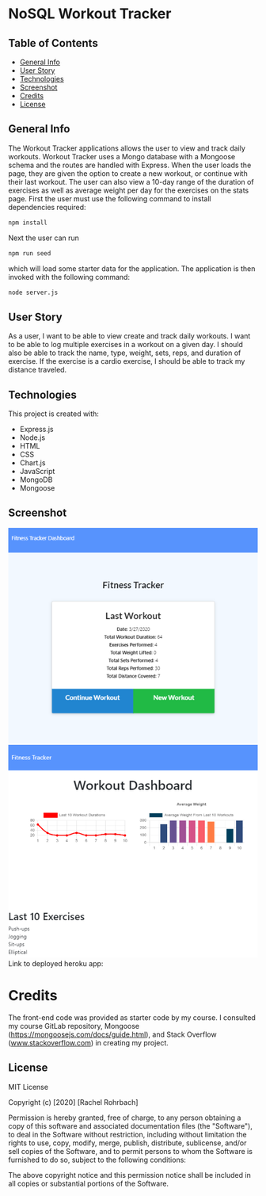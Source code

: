 # NoSQL Workout Tracker

## Table of Contents
* [General Info](#general-info)
* [User Story](user-story)
* [Technologies](#technologies)
* [Screenshot](#screenshot)
* [Credits](#credits)
* [License](#license)

## General Info
The Workout Tracker applications allows the user to view and track daily workouts. Workout Tracker uses a Mongo database with a Mongoose schema and the routes are handled with Express. When the user loads the page, they are given the option to create a new workout, or continue with their last workout. The user can also view a 10-day range of the duration of exercises as well as average weight per day for the exercises on the stats page.
First the user must use the following command to install dependencies required:
```sh
npm install
```
Next the user can run 
```sh
npm run seed
```
which will load some starter data for the application. The application is then invoked with the following command:
```sh
node server.js
```

## User Story

As a user, I want to be able to view create and track daily workouts. I want to be able to log multiple exercises in a workout on a given day. I should also be able to track the name, type, weight, sets, reps, and duration of exercise. If the exercise is a cardio exercise, I should be able to track my distance traveled.

## Technologies
This project is created with: 
* Express.js
* Node.js 
* HTML
* CSS
* Chart.js
* JavaScript
* MongoDB
* Mongoose

## Screenshot 
![app home screenshot](public/assets/img/workout-screenshot.png)
![stats screenshot](public/assets/img/stats-screenshot.png)
Link to deployed heroku app: 


# Credits
The front-end code was provided as starter code by my course. I consulted my course GitLab repository, Mongoose (https://mongoosejs.com/docs/guide.html), and Stack Overflow (www.stackoverflow.com) in creating my project. 

## License
MIT License

Copyright (c) [2020] [Rachel Rohrbach]

Permission is hereby granted, free of charge, to any person obtaining a copy
of this software and associated documentation files (the "Software"), to deal
in the Software without restriction, including without limitation the rights
to use, copy, modify, merge, publish, distribute, sublicense, and/or sell
copies of the Software, and to permit persons to whom the Software is
furnished to do so, subject to the following conditions:

The above copyright notice and this permission notice shall be included in all
copies or substantial portions of the Software.
